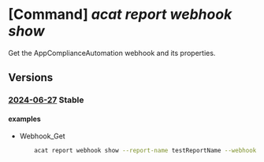 # [Command] _acat report webhook show_

Get the AppComplianceAutomation webhook and its properties.

## Versions

### [2024-06-27](/Resources/mgmt-plane/L3Byb3ZpZGVycy9taWNyb3NvZnQuYXBwY29tcGxpYW5jZWF1dG9tYXRpb24vcmVwb3J0cy97fS93ZWJob29rcy97fQ==/2024-06-27.xml) **Stable**

<!-- mgmt-plane /providers/microsoft.appcomplianceautomation/reports/{}/webhooks/{} 2024-06-27 -->

#### examples

- Webhook_Get
    ```bash
        acat report webhook show --report-name testReportName --webhook-name testWebhookName
    ```
